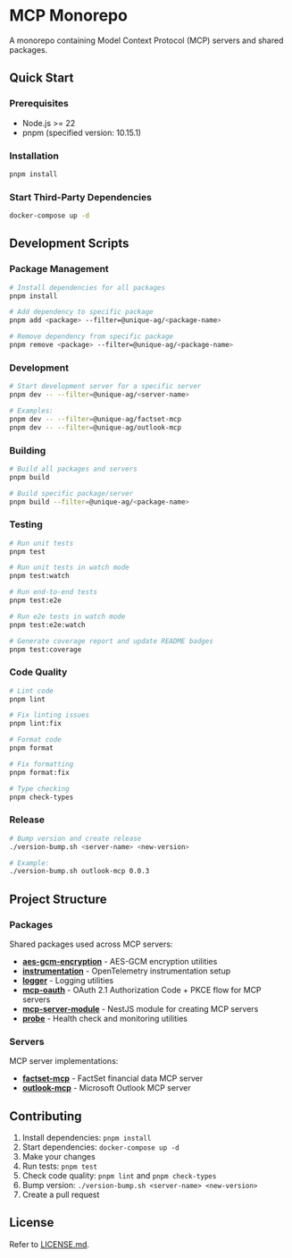 # MCP Monorepo

A monorepo containing Model Context Protocol (MCP) servers and shared packages.

## Quick Start

### Prerequisites

- Node.js >= 22
- pnpm (specified version: 10.15.1)

### Installation

```bash
pnpm install
```

### Start Third-Party Dependencies

```bash
docker-compose up -d
```

## Development Scripts

### Package Management

```bash
# Install dependencies for all packages
pnpm install

# Add dependency to specific package
pnpm add <package> --filter=@unique-ag/<package-name>

# Remove dependency from specific package
pnpm remove <package> --filter=@unique-ag/<package-name>
```

### Development

```bash
# Start development server for a specific server
pnpm dev -- --filter=@unique-ag/<server-name>

# Examples:
pnpm dev -- --filter=@unique-ag/factset-mcp
pnpm dev -- --filter=@unique-ag/outlook-mcp
```

### Building

```bash
# Build all packages and servers
pnpm build

# Build specific package/server
pnpm build --filter=@unique-ag/<package-name>
```

### Testing

```bash
# Run unit tests
pnpm test

# Run unit tests in watch mode
pnpm test:watch

# Run end-to-end tests
pnpm test:e2e

# Run e2e tests in watch mode
pnpm test:e2e:watch

# Generate coverage report and update README badges
pnpm test:coverage
```

### Code Quality

```bash
# Lint code
pnpm lint

# Fix linting issues
pnpm lint:fix

# Format code
pnpm format

# Fix formatting
pnpm format:fix

# Type checking
pnpm check-types
```

### Release

```bash
# Bump version and create release
./version-bump.sh <server-name> <new-version>

# Example:
./version-bump.sh outlook-mcp 0.0.3
```

## Project Structure

### Packages

Shared packages used across MCP servers:

- **[aes-gcm-encryption](./packages/aes-gcm-encryption/)** - AES-GCM encryption utilities
- **[instrumentation](./packages/instrumentation/)** - OpenTelemetry instrumentation setup
- **[logger](./packages/logger/)** - Logging utilities
- **[mcp-oauth](./packages/mcp-oauth/README.md)** - OAuth 2.1 Authorization Code + PKCE flow for MCP servers
- **[mcp-server-module](./packages/mcp-server-module/README.md)** - NestJS module for creating MCP servers
- **[probe](./packages/probe/)** - Health check and monitoring utilities

### Servers

MCP server implementations:

- **[factset-mcp](./servers/factset-mcp/README.md)** - FactSet financial data MCP server
- **[outlook-mcp](./servers/outlook-mcp/README.md)** - Microsoft Outlook MCP server

## Contributing

1. Install dependencies: `pnpm install`
2. Start dependencies: `docker-compose up -d`
3. Make your changes
4. Run tests: `pnpm test`
5. Check code quality: `pnpm lint` and `pnpm check-types`
6. Bump version: `./version-bump.sh <server-name> <new-version>`
7. Create a pull request

## License

Refer to [LICENSE.md](./LICENSE.md).